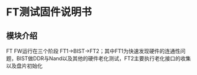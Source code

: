 # FT测试固件说明书
## 模块介绍
FT FW运行在三个阶段 FT1->BIST->FT2；其中FT1为快速发现硬件的连通性问题，BIST做DDR与Nand以及其他的硬件老化测试，FT2主要执行老化接口的收集以及盘片初始化
